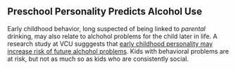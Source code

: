 
## Preschool Personality Predicts Alcohol Use

Early childhood behavior, long suspected of being linked to *parental* drinking, may also relate to alchohol problems for the child later in life. A research study at VCU sugggests that [early childhood personality may increase risk of future alchohol problems](http://news.vcu.edu/news/Preschool_Personality_May_Predict_Teenage_Alcohol_Use "Preschool Personality May Predict Teenage Alcohol Use"). Kids with behavioral problems are at risk, but not as much so as kids who are consistently social.

